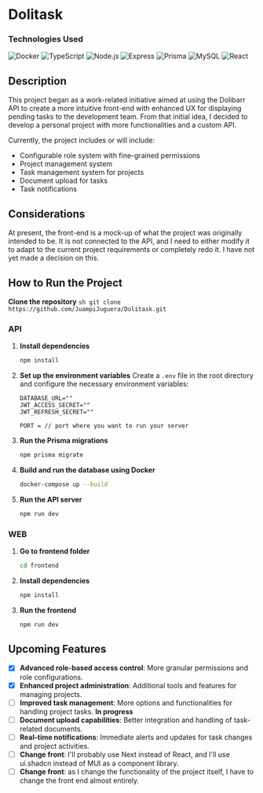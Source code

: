 # Dolitask

### Technologies Used

![Docker](https://img.shields.io/badge/Docker-2496ED?style=for-the-badge&logo=docker&logoColor=white)
![TypeScript](https://img.shields.io/badge/TypeScript-007ACC?style=for-the-badge&logo=typescript&logoColor=white)
![Node.js](https://img.shields.io/badge/Node.js-339933?style=for-the-badge&logo=nodedotjs&logoColor=white)
![Express](https://img.shields.io/badge/Express-000000?style=for-the-badge&logo=express&logoColor=white)
![Prisma](https://img.shields.io/badge/Prisma-2D3748?style=for-the-badge&logo=prisma&logoColor=white)
![MySQL](https://img.shields.io/badge/MySQL-4479A1?style=for-the-badge&logo=mysql&logoColor=white)
![React](https://img.shields.io/badge/react-%2320232a.svg?style=for-the-badge&logo=react&logoColor=%2361DAFB)

## Description

This project began as a work-related initiative aimed at using the Dolibarr API to create a more intuitive front-end with enhanced UX for displaying pending tasks to the development team. From that initial idea, I decided to develop a personal project with more functionalities and a custom API.

Currently, the project includes or will include:
- Configurable role system with fine-grained permissions
- Project management system
- Task management system for projects
- Document upload for tasks
- Task notifications

## Considerations

At present, the front-end is a mock-up of what the project was originally intended to be. It is not connected to the API, and I need to either modify it to adapt to the current project requirements or completely redo it. I have not yet made a decision on this.

## How to Run the Project

**Clone the repository**
    ```sh
    git clone https://github.com/JuampiJuguera/Dolitask.git
    ```

### API

1. **Install dependencies**
    ```sh
    npm install
    ```

2. **Set up the environment variables**
    Create a `.env` file in the root directory and configure the necessary environment variables:
    ```plaintext
    DATABASE_URL=""
    JWT_ACCESS_SECRET=""
    JWT_REFRESH_SECRET=""

    PORT = // port where you want to run your server
    ```

3. **Run the Prisma migrations**
    ```sh
    npm prisma migrate
    ```

4. **Build and run the database using Docker**
    ```sh
    docker-compose up --build
    ```

5. **Run the API server**
    ```sh
    npm run dev
    ```

### WEB

1. **Go to frontend folder**
    ```sh
    cd frontend
    ```

2. **Install dependencies**
    ```sh
    npm install
    ```

3. **Run the frontend**
    ```sh
    npm run dev
    ```

## Upcoming Features

- [x] **Advanced role-based access control**: More granular permissions and role configurations.
- [x] **Enhanced project administration**: Additional tools and features for managing projects.
- [ ] **Improved task management**: More options and functionalities for handling project tasks. **In progress**
- [ ] **Document upload capabilities**: Better integration and handling of task-related documents.
- [ ] **Real-time notifications**: Immediate alerts and updates for task changes and project activities.
- [ ] **Change front**: I'll probably use Next instead of React, and I'll use ui.shadcn instead of MUI as a component library.
- [ ] **Change front**: as I change the functionality of the project itself, I have to change the front end almost entirely.